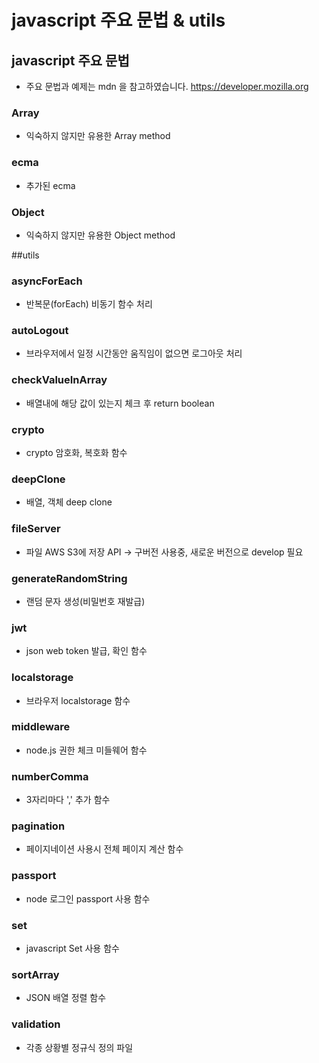 # javascript 주요 문법 & utils

## javascript 주요 문법
- 주요 문법과 예제는 mdn 을 참고하였습니다.
https://developer.mozilla.org

### Array
- 익숙하지 않지만 유용한 Array method

### ecma
- 추가된 ecma

### Object
- 익숙하지 않지만 유용한 Object method

##utils
### asyncForEach
- 반복문(forEach) 비동기 함수 처리

### autoLogout
- 브라우저에서 일정 시간동안 움직임이 없으면 로그아웃 처리

### checkValueInArray
- 배열내에 해당 값이 있는지 체크 후 return boolean 

### crypto
- crypto 암호화, 복호화 함수

### deepClone
- 배열, 객체 deep clone

### fileServer
- 파일 AWS S3에 저장 API -> 구버전 사용중, 새로운 버전으로 develop 필요

### generateRandomString
- 랜덤 문자 생성(비밀번호 재발급)

### jwt
- json web token 발급, 확인 함수

### localstorage
- 브라우저 localstorage 함수

### middleware
- node.js 권한 체크 미들웨어 함수

### numberComma
- 3자리마다 ',' 추가 함수

### pagination
- 페이지네이션 사용시 전체 페이지 계산 함수

### passport
- node 로그인 passport 사용 함수

### set
- javascript Set 사용 함수

### sortArray
- JSON 배열 정렬 함수

### validation
- 각종 상황별 정규식 정의 파일